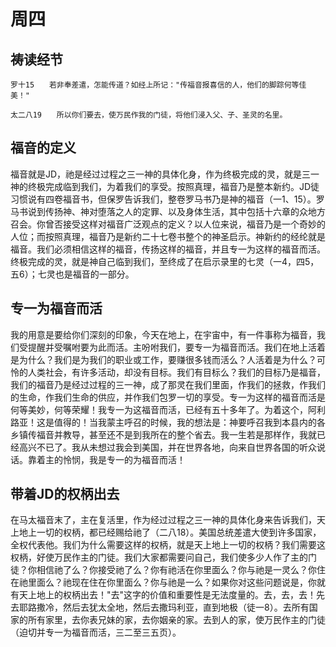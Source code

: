 # 周四

## 祷读经节
```
罗十15　　若非奉差遣，怎能传道？如经上所记："传福音报喜信的人，他们的脚踪何等佳美！"

太二八19　　所以你们要去，使万民作我的门徒，将他们浸入父、子、圣灵的名里。
```
## 福音的定义

福音就是JD，祂是经过过程之三一神的具体化身，作为终极完成的灵，就是三一神的终极完成临到我们，为着我们的享受。按照真理，福音乃是整本新约。JD徒习惯说有四卷福音书，但保罗告诉我们，整卷罗马书乃是神的福音（一1、15）。罗马书说到传扬神、神对堕落之人的定罪、以及身体生活，其中包括十六章的众地方召会。你曾否接受这样对福音广泛观点的定义？以人位来说，福音乃是一个奇妙的人位；而按照真理，福音乃是新约二十七卷书整个的神圣启示。神新约的经纶就是福音。我们必须相信这样的福音，传扬这样的福音，并且专一为这样的福音而活。终极完成的灵，就是神自己临到我们，至终成了在启示录里的七灵（一4，四5，五6）；七灵也是福音的一部分。

## 专一为福音而活

我的用意是要给你们深刻的印象，今天在地上，在宇宙中，有一件事称为福音，我们受提醒并受嘱咐要为此而活。主吩咐我们，要专一为福音而活。我们在地上活着是为什么？我们是为我们的职业或工作，要赚很多钱而活么？人活着是为什么？可怜的人类社会，有许多活动，却没有目标。我们有目标么？我们的目标乃是福音，我们的福音乃是经过过程的三一神，成了那灵在我们里面，作我们的拯救，作我们的生命，作我们生命的供应，并作我们包罗一切的享受。专一为这样的福音而活是何等美妙，何等荣耀！我专一为这福音而活，已经有五十多年了。为着这个，阿利路亚！这是值得的！当我蒙主呼召的时候，我的想法是：神要呼召我到本县内的各乡镇传福音并教导，甚至还不是到我所在的整个省去。我一生若是那样作，我就已经高兴不已了。我从未想过我会到美国，并在世界各地，向来自世界各国的听众说话。靠着主的怜悯，我是专一的为福音而活！

## 带着JD的权柄出去

在马太福音末了，主在复活里，作为经过过程之三一神的具体化身来告诉我们，天上地上一切的权柄，都已经赐给祂了（二八18）。美国总统差遣大使到许多国家，全权代表他。我们为什么需要这样的权柄，就是天上地上一切的权柄？我们需要这权柄，好使万民作主的门徒。我们大家都需要问自己，我们使多少人作了主的门徒？你相信祂了么？你接受祂了么？你有祂活在你里面么？你与祂是一灵么？你住在祂里面么？祂现在住在你里面么？你与祂是一么？如果你对这些问题说是，你就有天上地上的权柄出去！"去"这字的价值和重要性是无法度量的。去，去，去！先去耶路撒冷，然后去犹太全地，然后去撒玛利亚，直到地极（徒一8）。去所有国家的所有家里，去你表兄妹的家，去你姻亲的家。去到人的家，使万民作主的门徒（迫切并专一为福音而活，三二至三五页）。
